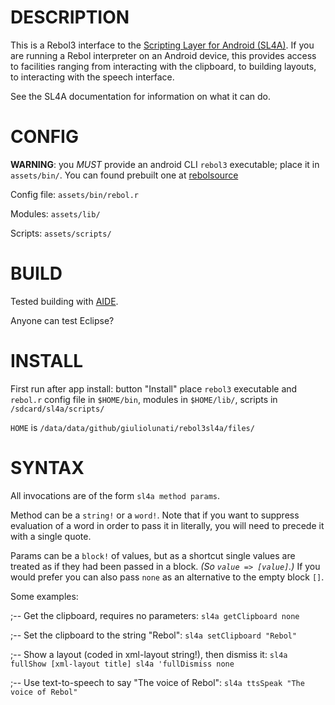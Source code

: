 # DESCRIPTION

This is a Rebol3 interface to the [Scripting Layer for Android (SL4A)](http://en.wikipedia.org/wiki/Scripting_Layer_for_Android). If you are running a Rebol interpreter on an Android device, this provides access to facilities ranging from interacting with the clipboard, to building layouts, to interacting with the speech interface.

See the SL4A documentation for information on what it can do.

# CONFIG

**WARNING**: you *MUST* provide an android CLI `rebol3` executable; place it in `assets/bin/`. You can found prebuilt one at [rebolsource](http://rebolsource.net)

Config file: `assets/bin/rebol.r`

Modules: `assets/lib/`

Scripts: `assets/scripts/`

# BUILD

Tested building with [AIDE](http://www.android-ide.com/).

Anyone can test Eclipse?

# INSTALL

First run after app install: button "Install" place `rebol3` executable and `rebol.r` config file in `$HOME/bin`, modules in `$HOME/lib/`, scripts in `/sdcard/sl4a/scripts/` 

`HOME` is `/data/data/github/giuliolunati/rebol3sl4a/files/`

# SYNTAX

All invocations are of the form `sl4a method params`.

Method can be a `string!` or a `word!`. Note that if you want to suppress evaluation of a word in order to pass it in literally, you will need to precede it with a single quote.

Params can be a `block!` of values, but as a shortcut single values are treated as if they had been passed in a block. *(So `value => [value]`.)* If you would prefer you can also pass `none` as an alternative to the empty block `[]`.

Some examples:

;-- Get the clipboard, requires no parameters: `sl4a getClipboard none`

;-- Set the clipboard to the string "Rebol": `sl4a setClipboard "Rebol"`

;-- Show a layout (coded in xml-layout string!), then dismiss it: `sl4a fullShow [xml-layout title] sl4a 'fullDismiss none`

;-- Use text-to-speech to say "The voice of Rebol": `sl4a ttsSpeak "The voice of Rebol"`

